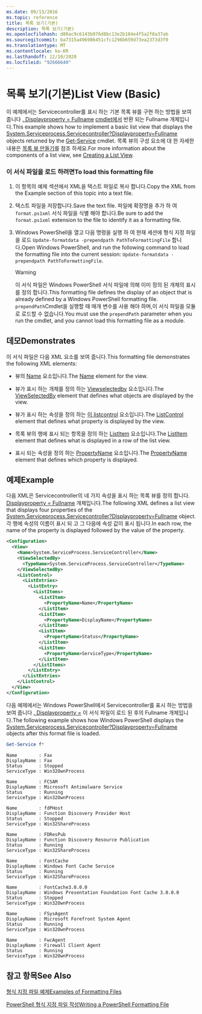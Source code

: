 ```yaml
---
ms.date: 09/13/2016
ms.topic: reference
title: 목록 보기(기본)
description: 목록 보기(기본)
ms.openlocfilehash: d80ac9c6143b976d8bc13e2b184e4f5a2f8a37ab
ms.sourcegitcommit: ba7315a496986451cfc1296b659d73ea2373d3f0
ms.translationtype: MT
ms.contentlocale: ko-KR
ms.lasthandoff: 12/10/2020
ms.locfileid: "92666640"
---
```

# <a name="list-view-basic"></a><span data-ttu-id="74e63-103">목록 보기(기본)</span><span class="sxs-lookup"><span data-stu-id="74e63-103">List View (Basic)</span></span>

<span data-ttu-id="74e63-104">이 예제에서는 Servicecontroller를 표시 하는 기본 목록 뷰를 구현 하는 방법을 보여 줍니다 [. Displayproperty = Fullname](/dotnet/api/System.ServiceProcess.ServiceController) [cmdlet에서](/powershell/module/microsoft.powershell.management/get-service) 반환 되는 Fullname 개체입니다.</span><span class="sxs-lookup"><span data-stu-id="74e63-104">This example shows how to implement a basic list view that displays the [System.Serviceprocess.Servicecontroller?Displayproperty=Fullname](/dotnet/api/System.ServiceProcess.ServiceController) objects returned by the [Get-Service](/powershell/module/microsoft.powershell.management/get-service) cmdlet.</span></span> <span data-ttu-id="74e63-105">목록 뷰의 구성 요소에 대 한 자세한 내용은 [목록 뷰 만들기](./creating-a-list-view.md)를 참조 하세요.</span><span class="sxs-lookup"><span data-stu-id="74e63-105">For more information about the components of a list view, see [Creating a List View](./creating-a-list-view.md).</span></span>

### <a name="to-load-this-formatting-file"></a><span data-ttu-id="74e63-106">이 서식 파일을 로드 하려면</span><span class="sxs-lookup"><span data-stu-id="74e63-106">To load this formatting file</span></span>

1. <span data-ttu-id="74e63-107">이 항목의 예제 섹션에서 XML을 텍스트 파일로 복사 합니다.</span><span class="sxs-lookup"><span data-stu-id="74e63-107">Copy the XML from the Example section of this topic into a text file.</span></span>

2. <span data-ttu-id="74e63-108">텍스트 파일을 저장합니다.</span><span class="sxs-lookup"><span data-stu-id="74e63-108">Save the text file.</span></span> <span data-ttu-id="74e63-109">파일에 확장명을 추가 하 여 `format.ps1xml` 서식 파일을 식별 해야 합니다.</span><span class="sxs-lookup"><span data-stu-id="74e63-109">Be sure to add the `format.ps1xml` extension to the file to identify it as a formatting file.</span></span>

3. <span data-ttu-id="74e63-110">Windows PowerShell을 열고 다음 명령을 실행 하 여 현재 세션에 형식 지정 파일을 로드 `Update-formatdata -prependpath PathToFormattingFile` 합니다.</span><span class="sxs-lookup"><span data-stu-id="74e63-110">Open Windows PowerShell, and run the following command to load the formatting file into the current session: `Update-formatdata -prependpath PathToFormattingFile`.</span></span>

   > [!WARNING]
   > <span data-ttu-id="74e63-111">이 서식 파일은 Windows PowerShell 서식 파일에 의해 이미 정의 된 개체의 표시를 정의 합니다.</span><span class="sxs-lookup"><span data-stu-id="74e63-111">This formatting file defines the display of an object that is already defined by a Windows PowerShell formatting file.</span></span> <span data-ttu-id="74e63-112">`prependPath`Cmdlet을 실행할 때 매개 변수를 사용 해야 하며,이 서식 파일을 모듈로 로드할 수 없습니다.</span><span class="sxs-lookup"><span data-stu-id="74e63-112">You must use the `prependPath` parameter when you run the cmdlet, and you cannot load this formatting file as a module.</span></span>

## <a name="demonstrates"></a><span data-ttu-id="74e63-113">데모</span><span class="sxs-lookup"><span data-stu-id="74e63-113">Demonstrates</span></span>

<span data-ttu-id="74e63-114">이 서식 파일은 다음 XML 요소를 보여 줍니다.</span><span class="sxs-lookup"><span data-stu-id="74e63-114">This formatting file demonstrates the following XML elements:</span></span>

- <span data-ttu-id="74e63-115">뷰의 [Name](./name-element-for-view-format.md) 요소입니다.</span><span class="sxs-lookup"><span data-stu-id="74e63-115">The [Name](./name-element-for-view-format.md) element for the view.</span></span>

- <span data-ttu-id="74e63-116">뷰가 표시 하는 개체를 정의 하는 [Viewselectedby](./viewselectedby-element-format.md) 요소입니다.</span><span class="sxs-lookup"><span data-stu-id="74e63-116">The [ViewSelectedBy](./viewselectedby-element-format.md) element that defines what objects are displayed by the view.</span></span>

- <span data-ttu-id="74e63-117">뷰가 표시 하는 속성을 정의 하는 [이 listcontrol](./listcontrol-element-format.md) 요소입니다.</span><span class="sxs-lookup"><span data-stu-id="74e63-117">The [ListControl](./listcontrol-element-format.md) element that defines what property is displayed by the view.</span></span>

- <span data-ttu-id="74e63-118">목록 뷰의 행에 표시 되는 항목을 정의 하는 [ListItem](./listitem-element-for-listitems-for-listcontrol-format.md) 요소입니다.</span><span class="sxs-lookup"><span data-stu-id="74e63-118">The [ListItem](./listitem-element-for-listitems-for-listcontrol-format.md) element that defines what is displayed in a row of the list view.</span></span>

- <span data-ttu-id="74e63-119">표시 되는 속성을 정의 하는 [PropertyName](./propertyname-element-for-listitem-for-listcontrol-format.md) 요소입니다.</span><span class="sxs-lookup"><span data-stu-id="74e63-119">The [PropertyName](./propertyname-element-for-listitem-for-listcontrol-format.md) element that defines which property is displayed.</span></span>

## <a name="example"></a><span data-ttu-id="74e63-120">예제</span><span class="sxs-lookup"><span data-stu-id="74e63-120">Example</span></span>

<span data-ttu-id="74e63-121">다음 XML은 Servicecontroller의 네 가지 속성을 표시 하는 목록 뷰를 정의 합니다. [ Displayproperty = Fullname](/dotnet/api/System.ServiceProcess.ServiceController) 개체입니다.</span><span class="sxs-lookup"><span data-stu-id="74e63-121">The following XML defines a list view that displays four properties of the [System.Serviceprocess.Servicecontroller?Displayproperty=Fullname](/dotnet/api/System.ServiceProcess.ServiceController) object.</span></span> <span data-ttu-id="74e63-122">각 행에 속성의 이름이 표시 되 고 그 다음에 속성 값이 표시 됩니다.</span><span class="sxs-lookup"><span data-stu-id="74e63-122">In each row, the name of the property is displayed followed by the value of the property.</span></span>

```xml
<Configuration>
  <View>
    <Name>System.ServiceProcess.ServiceController</Name>
    <ViewSelectedBy>
      <TypeName>System.ServiceProcess.ServiceController</TypeName>
    </ViewSelectedBy>
    <ListControl>
      <ListEntries>
        <ListEntry>
          <ListItems>
            <ListItem>
              <PropertyName>Name</PropertyName>
            </ListItem>
            <ListItem>
              <PropertyName>DisplayName</PropertyName>
            </ListItem>
            <ListItem>
              <PropertyName>Status</PropertyName>
            </ListItem>
            <ListItem>
              <PropertyName>ServiceType</PropertyName>
            </ListItem>
          </ListItems>
        </ListEntry>
      </ListEntries>
    </ListControl>
  </View>
</Configuration>
```

<span data-ttu-id="74e63-123">다음 예제에서는 Windows PowerShell에서 Servicecontroller를 표시 하는 방법을 보여 줍니다 [. Displayproperty =](/dotnet/api/System.ServiceProcess.ServiceController) 이 서식 파일이 로드 된 후의 Fullname 개체입니다.</span><span class="sxs-lookup"><span data-stu-id="74e63-123">The following example shows how Windows PowerShell displays the [System.Serviceprocess.Servicecontroller?Displayproperty=Fullname](/dotnet/api/System.ServiceProcess.ServiceController) objects after this format file is loaded.</span></span>

```powershell
Get-Service f*
```

```output
Name        : Fax
DisplayName : Fax
Status      : Stopped
ServiceType : Win32OwnProcess

Name        : FCSAM
DisplayName : Microsoft Antimalware Service
Status      : Running
ServiceType : Win32OwnProcess

Name        : fdPHost
DisplayName : Function Discovery Provider Host
Status      : Stopped
ServiceType : Win32ShareProcess

Name        : FDResPub
DisplayName : Function Discovery Resource Publication
Status      : Running
ServiceType : Win32ShareProcess

Name        : FontCache
DisplayName : Windows Font Cache Service
Status      : Running
ServiceType : Win32ShareProcess

Name        : FontCache3.0.0.0
DisplayName : Windows Presentation Foundation Font Cache 3.0.0.0
Status      : Stopped
ServiceType : Win32OwnProcess

Name        : FSysAgent
DisplayName : Microsoft Forefront System Agent
Status      : Running
ServiceType : Win32OwnProcess

Name        : FwcAgent
DisplayName : Firewall Client Agent
Status      : Running
ServiceType : Win32OwnProcess
```

## <a name="see-also"></a><span data-ttu-id="74e63-124">참고 항목</span><span class="sxs-lookup"><span data-stu-id="74e63-124">See Also</span></span>

[<span data-ttu-id="74e63-125">형식 지정 파일 예제</span><span class="sxs-lookup"><span data-stu-id="74e63-125">Examples of Formatting Files</span></span>](./examples-of-formatting-files.md)

[<span data-ttu-id="74e63-126">PowerShell 형식 지정 파일 작성</span><span class="sxs-lookup"><span data-stu-id="74e63-126">Writing a PowerShell Formatting File</span></span>](./writing-a-powershell-formatting-file.md)
